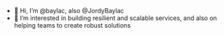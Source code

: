 - 👋 Hi, I’m @baylac, also @JordyBaylac
- 👀 I’m interested in building resilient and scalable services, and also on helping teams to create robust solutions
